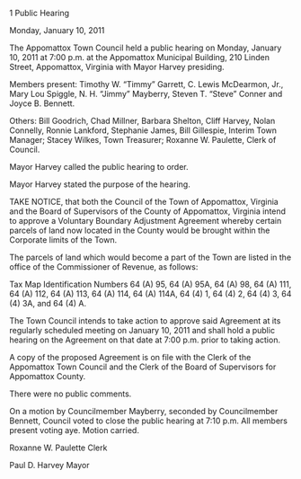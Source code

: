 1  Public Hearing

Monday, January 10, 2011

The Appomattox Town Council held a public hearing on Monday, January 10, 2011 at 7:00 p.m.
at the Appomattox Municipal Building, 210 Linden Street, Appomattox, Virginia with Mayor
Harvey presiding.

Members present:  Timothy W. “Timmy” Garrett, C. Lewis McDearmon, Jr., Mary Lou Spiggle,
N. H. “Jimmy” Mayberry, Steven T. “Steve” Conner and Joyce B. Bennett.

Others:  Bill Goodrich, Chad Millner, Barbara Shelton, Cliff Harvey, Nolan Connelly, Ronnie
Lankford, Stephanie James, Bill Gillespie, Interim Town Manager; Stacey Wilkes, Town
Treasurer; Roxanne W. Paulette, Clerk of Council.

Mayor Harvey called the public hearing to order.

Mayor Harvey stated the purpose of the hearing.

TAKE NOTICE, that both the Council of the Town of Appomattox, Virginia and the Board of
Supervisors of the County of Appomattox, Virginia intend to approve a Voluntary Boundary
Adjustment Agreement whereby certain parcels of land now located in the County would be
brought within the Corporate limits of the Town.

The parcels of land which would become a part of the Town are listed in the office of the
Commissioner of Revenue, as follows:

Tax Map Identification Numbers
64 (A) 95, 64 (A) 95A, 64 (A) 98, 64 (A) 111, 64 (A) 112, 64 (A) 113, 64 (A)
114, 64 (A) 114A, 64 (4) 1, 64 (4) 2, 64 (4) 3, 64 (4) 3A, and 64 (4) A.

The Town Council intends to take action to approve said Agreement at its regularly scheduled
meeting on January 10, 2011 and shall hold a public hearing on the Agreement on that date at
7:00 p.m. prior to taking action.

A copy of the proposed Agreement is on file with the Clerk of the Appomattox Town Council
and the Clerk of the Board of Supervisors for Appomattox County.

There were no public comments.

On a motion by Councilmember Mayberry, seconded by Councilmember Bennett, Council voted
to close the public hearing at 7:10 p.m.  All members present voting aye.  Motion carried.

Roxanne W. Paulette
Clerk

Paul D. Harvey
Mayor


